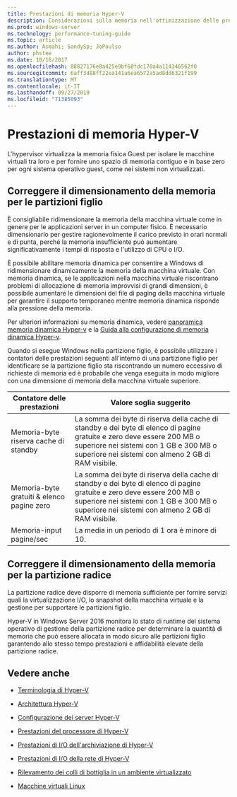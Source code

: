 ```yaml
---
title: Prestazioni di memoria Hyper-V
description: Considerazioni sulla memoria nell'ottimizzazione delle prestazioni di Hyper-V
ms.prod: windows-server
ms.technology: performance-tuning-guide
ms.topic: article
ms.author: Asmahi; SandySp; JoPoulso
author: phstee
ms.date: 10/16/2017
ms.openlocfilehash: 88827176e8a425e9bf68fdc170a4a114346562f0
ms.sourcegitcommit: 6aff3d88ff22ea141a6ea6572a5ad8dd6321f199
ms.translationtype: MT
ms.contentlocale: it-IT
ms.lasthandoff: 09/27/2019
ms.locfileid: "71385093"
---
```

# <a name="hyper-v-memory-performance"></a>Prestazioni di memoria Hyper-V


L'hypervisor virtualizza la memoria fisica Guest per isolare le macchine virtuali tra loro e per fornire uno spazio di memoria contiguo e in base zero per ogni sistema operativo guest, come nei sistemi non virtualizzati.

## <a name="correct-memory-sizing-for-child-partitions"></a>Correggere il dimensionamento della memoria per le partizioni figlio

È consigliabile ridimensionare la memoria della macchina virtuale come in genere per le applicazioni server in un computer fisico. È necessario dimensionarlo per gestire ragionevolmente il carico previsto in orari normali e di punta, perché la memoria insufficiente può aumentare significativamente i tempi di risposta e l'utilizzo di CPU o I/O.

È possibile abilitare memoria dinamica per consentire a Windows di ridimensionare dinamicamente la memoria della macchina virtuale. Con memoria dinamica, se le applicazioni nella macchina virtuale riscontrano problemi di allocazione di memoria improvvisi di grandi dimensioni, è possibile aumentare le dimensioni del file di paging della macchina virtuale per garantire il supporto temporaneo mentre memoria dinamica risponde alla pressione della memoria.

Per ulteriori informazioni su memoria dinamica, vedere [panoramica memoria dinamica Hyper-v]( https://go.microsoft.com/fwlink/?linkid=834434) e la [Guida alla configurazione di memoria dinamica Hyper-v](https://go.microsoft.com/fwlink/?linkid=834435).

Quando si esegue Windows nella partizione figlio, è possibile utilizzare i contatori delle prestazioni seguenti all'interno di una partizione figlio per identificare se la partizione figlio sta riscontrando un numero eccessivo di richieste di memoria ed è probabile che venga eseguita in modo migliore con una dimensione di memoria della macchina virtuale superiore.

| Contatore delle prestazioni                                                         | Valore soglia suggerito                                                                                                                                                           |
|-----------------------------------------------------------------------------|-------------------------------------------------------------------------------------------------------------------------------------------------------------------------------------|
| Memoria-byte riserva cache di standby                                        | La somma dei byte di riserva della cache di standby e dei byte di elenco di pagine gratuite e zero deve essere 200 MB o superiore nei sistemi con 1 GB e 300 MB o superiore nei sistemi con almeno 2 GB di RAM visibile. |
| Memoria-byte gratuiti & elenco pagine zero                                        | La somma dei byte di riserva della cache di standby e dei byte di elenco di pagine gratuite e zero deve essere 200 MB o superiore nei sistemi con 1 GB e 300 MB o superiore nei sistemi con almeno 2 GB di RAM visibile. |
| Memoria-input pagine/sec                                                    | La media in un periodo di 1 ora è minore di 10.                                                                                                                                       | 

## <a name="correct-memory-sizing-for-root-partition"></a>Correggere il dimensionamento della memoria per la partizione radice

La partizione radice deve disporre di memoria sufficiente per fornire servizi quali la virtualizzazione I/O, lo snapshot della macchina virtuale e la gestione per supportare le partizioni figlio.

Hyper-V in Windows Server 2016 monitora lo stato di runtime del sistema operativo di gestione della partizione radice per determinare la quantità di memoria che può essere allocata in modo sicuro alle partizioni figlio garantendo allo stesso tempo prestazioni e affidabilità elevate della partizione radice.

## <a name="see-also"></a>Vedere anche

-   [Terminologia di Hyper-V](terminology.md)

-   [Architettura Hyper-V](architecture.md)

-   [Configurazione dei server Hyper-V](configuration.md)

-   [Prestazioni del processore di Hyper-V](processor-performance.md)

-   [Prestazioni di I/O dell'archiviazione di Hyper-V](storage-io-performance.md)

-   [Prestazioni di I/O della rete di Hyper-V](network-io-performance.md)

-   [Rilevamento dei colli di bottiglia in un ambiente virtualizzato](detecting-virtualized-environment-bottlenecks.md)

-   [Macchine virtuali Linux](linux-virtual-machine-considerations.md)
